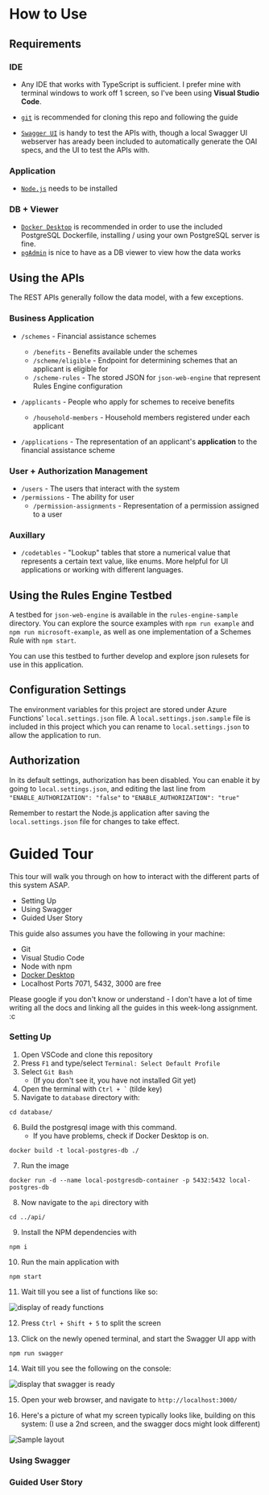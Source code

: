 # How to Use

## Requirements

### IDE


- Any IDE that works with TypeScript is sufficient. I prefer mine with terminal windows to work off 1 screen, so I've been using **Visual Studio Code**.

- [```git```](https://git-scm.com/downloads) is recommended for cloning this repo and following the guide
- [```Swagger UI```](https://swagger.io/tools/swagger-ui/download/) is handy to test the APIs with, though a local Swagger UI webserver has aready been included to automatically generate the OAI specs, and the UI to test the APIs with.

### Application

- [```Node.js```](https://nodejs.org/en/download/package-manager) needs to be installed

### DB + Viewer

- [```Docker Desktop```](https://www.docker.com/products/docker-desktop/) is recommended in order to use the included PostgreSQL Dockerfile, installing / using your own PostgreSQL server is fine.
- [```pgAdmin```](https://www.pgadmin.org/download/) is nice to have as a DB viewer to view how the data works

## Using the APIs
The REST APIs generally follow the data model, with a few exceptions.

### Business Application
- ```/schemes``` - Financial assistance schemes
    - ```/benefits``` - Benefits available under the schemes
    - ```/scheme/eligible``` - Endpoint for determining schemes that an applicant is eligible for
    - ```/scheme-rules``` - The stored JSON for ```json-web-engine``` that represent Rules Engine configuration  

- ```/applicants``` - People who apply for schemes to receive benefits  
    - ```/household-members``` - Household members registered under each applicant

- ```/applications``` - The representation of an applicant's **application** to the financial assistance scheme 

### User + Authorization Management
- ```/users``` - The users that interact with the system
- ```/permissions``` - The ability for user
    - ```/permission-assignments``` - Representation of a permission assigned to a user

### Auxillary
- ```/codetables``` - "Lookup" tables that store a numerical value that represents a certain text value, like enums. More helpful for UI applications or working with different languages.

## Using the Rules Engine Testbed

A testbed for ```json-web-engine``` is available in the ```rules-engine-sample``` directory. You can explore the source examples with ```npm run example``` and ```npm run microsoft-example```, as well as one implementation of a Schemes Rule with ```npm start```.

You can use this testbed to further develop and explore json rulesets for use in this application.

## Configuration Settings

The environment variables for this project are stored under Azure Functions' ```local.settings.json``` file. A ```local.settings.json.sample``` file is included in this project which you can rename to ```local.settings.json``` to allow the application to run.

## Authorization

In its default settings, authorization has been disabled. You can enable it by going to ```local.settings.json```, and editing the last line from ```"ENABLE_AUTHORIZATION": "false"``` to ```"ENABLE_AUTHORIZATION": "true"``` 

Remember to restart the Node.js application after saving the ```local.settings.json``` file for changes to take effect.

# Guided Tour

This tour will walk you through on how to interact with the different parts of this system ASAP.

- Setting Up
- Using Swagger
- Guided User Story

This guide also assumes you have the following in your machine:
- Git
- Visual Studio Code
- Node with npm
- [Docker Desktop](https://www.docker.com/products/docker-desktop/)
- Localhost Ports 7071, 5432, 3000 are free

Please google if you don't know or understand - I don't have a lot of time writing all the docs and linking all the guides in this week-long assignment. :c

### Setting Up

1. Open VSCode and clone this repository
2. Press ```F1``` and type/select ```Terminal: Select Default Profile``` 
3. Select ```Git Bash```
    - (If you don't see it, you have not installed Git yet)
4. Open the terminal with ``` Ctrl + ` ``` (tilde key)
5. Navigate to ```database``` directory with: 
``` 
cd database/
```
6. Build the postgresql image with this command.
    - If you have problems, check if Docker Desktop is on.
```
docker build -t local-postgres-db ./
```
7. Run the image
```
docker run -d --name local-postgresdb-container -p 5432:5432 local-postgres-db
````
8. Now navigate to the ```api``` directory with
```
cd ../api/
```
9. Install the NPM dependencies with
```
npm i
```
10. Run the main application with
```
npm start
```
11. Wait till you see a list of functions like so:

![display of ready functions](./img/functions-are-ready.PNG)

12. Press ```Ctrl + Shift + 5``` to split the screen

13. Click on the newly opened terminal, and start the Swagger UI app with
```
npm run swagger
```
14. Wait till you see the following on the console:

![display that swagger is ready](./img/swagger-is-ready.PNG)

15. Open your web browser, and navigate to ```http://localhost:3000/```

16. Here's a picture of what my screen typically looks like, building on this system: (I use a 2nd screen, and the swagger docs might look different)

![Sample layout](./img/sample-layout.PNG)

### Using Swagger



### Guided User Story

